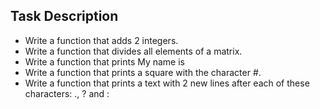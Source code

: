 ## Task Description
- Write a function that adds 2 integers.
- Write a function that divides all elements of a matrix.  
- Write a function that prints My name is <first name> <last name>  
- Write a function that prints a square with the character #.
- Write a function that prints a text with 2 new lines after each of these characters: ., ? and :
